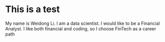# This is a test 
My name is Weidong Li.
I am a data scientist.
I would like to be a Financial Analyst.
I like both financial and coding, so I choose FinTech as a career path
